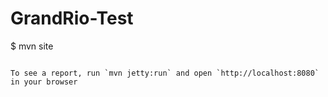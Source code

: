 # GrandRio-Test
$ mvn site
```

To see a report, run `mvn jetty:run` and open `http://localhost:8080` in your browser